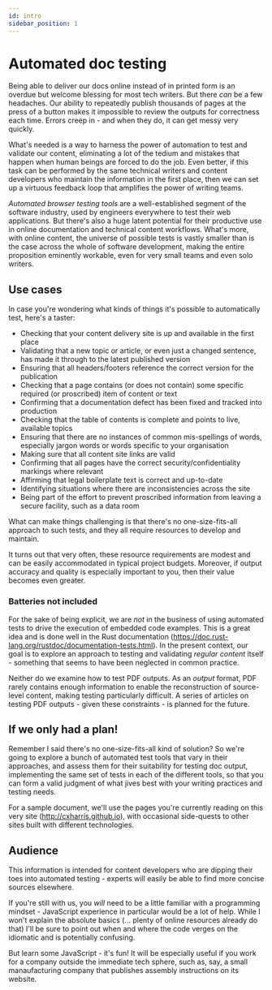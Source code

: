 ```yaml
---
id: intro
sidebar_position: 1
---
```


# Automated doc testing

Being able to deliver our docs online instead of in printed form is an overdue but welcome blessing for most tech writers. But there _can_ be a few headaches. Our ability to repeatedly publish thousands of pages at the press of a button makes it impossible to review the outputs for correctness each time. Errors creep in - and when they do, it can get messy very quickly. 

What's needed is a way to harness the power of automation to test and validate our content, eliminating a lot of the tedium and mistakes that happen when human beings are forced to do the job. Even better, if this task can be performed by the same technical writers and content developers who maintain the information in the first place, then we can set up a virtuous feedback loop that amplifies the power of writing teams.

*Automated browser testing tools* are a well-established segment of the software industry, used by engineers everywhere to test their web applications. But there's also a huge latent potential for their productive use in online documentation and technical content workflows. What's more, with online content, the universe of possible tests is vastly smaller than is the case across the whole of software development, making the entire proposition eminently workable, even for very small teams and even solo writers.
## Use cases

In case you're wondering what kinds of things it's possible to automatically test, here's a taster:

- Checking that your content delivery site is up and available in the first place
- Validating that a new topic or article, or even just a changed sentence, has made it through to the latest published version
- Ensuring that all headers/footers reference the correct version for the publication
- Checking that a page contains (or does not contain) some specific required (or proscribed) item of content or text
- Confirming that a documentation defect has been fixed and tracked into production
- Checking that the table of contents is complete and points to live, available topics
- Ensuring that there are no instances of common mis-spellings of words, especially jargon words or words specific to your organisation
- Making sure that all content site links are valid
- Confirming that all pages have the correct security/confidentiality markings where relevant
- Affirming that legal boilerplate text is correct and up-to-date
- Identifying situations where there are inconsistencies across the site
- Being part of the effort to prevent proscribed information from leaving a secure facility, such as a data room

What can make things challenging is that there's no one-size-fits-all approach to such tests, and they all require resources to develop and maintain. 

It turns out that very often, these resource requirements are modest and can be easily accommodated in typical project budgets. Moreover, if output accuracy and quality is especially important to you, then their value becomes even greater.

### Batteries not included
For the sake of being explicit, we are _not_ in the business of using automated tests to drive the execution of embedded code examples. This is a great idea and is done well in the Rust documentation (https://doc.rust-lang.org/rustdoc/documentation-tests.html). In the present context, our goal is to explore an approach to testing and validating _regular content_ itself - something that seems to have been neglected in common practice.

Neither do we examine how to test PDF outputs. As an *output* format, PDF rarely contains enough information to enable the reconstruction of source-level content, making testing particularly difficult. A series of articles on testing PDF outputs - given these constraints - is planned for the future.

## If we only had a plan!
Remember I said there's no one-size-fits-all kind of solution? So we're going to explore a bunch of automated test tools that vary in their approaches, and assess them for their suitability for testing doc output, implementing the same set of tests in each of the different tools, so that you can form a valid judgment of what jives best with your writing practices and testing needs.

For a sample document, we'll use the pages you're currently reading on this very site (http://cxharris.github.io), with occasional side-quests to other sites built with different technologies.
## Audience
This information is intended for content developers who are dipping their toes into automated testing - experts will easily be able to find more concise sources elsewhere.

If you're still with us, you _will_ need to be a little familiar with a programming mindset - JavaScript experience in particular would be a lot of help. While I won't explain the absolute basics (... plenty of online resources already do that) I'll be sure to point out when and where the code verges on the idiomatic and is potentially confusing.

But learn some JavaScript - it's fun! It will be especially useful if you work for a company outside the immediate tech sphere, such as, say, a small manaufacturing company that publishes assembly instructions on its website. 

